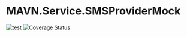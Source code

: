 # MAVN.Service.SMSProviderMock

![test](https://github.com/OpenMAVN/MAVN.Service.SMSProviderMock/workflows/test/badge.svg)
[![Coverage Status](https://coveralls.io/repos/github/OpenMAVN/MAVN.Service.SMSProviderMock/badge.svg?branch=master)](https://coveralls.io/github/OpenMAVN/MAVN.Service.SMSProviderMock?branch=master)
